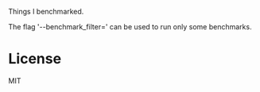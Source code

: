 Things I benchmarked.

The flag '--benchmark_filter=<regex>' can be used to run only some benchmarks.

# License

MIT

